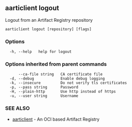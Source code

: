 ## aarticlient logout

Logout from an Artifact Registry repository

```
aarticlient logout [repository] [flags]
```

### Options

```
  -h, --help   help for logout
```

### Options inherited from parent commands

```
      --ca-file string   CA certificate file
  -d, --debug            Enable debug logging
  -k, --insecure         Do not verify tls certificates
  -p, --pass string      Password
  -H, --plain-http       Use http instead of https
  -u, --user string      Username
```

### SEE ALSO

* [aarticlient](aarticlient.md)	 - An OCI based Artifact Registry

